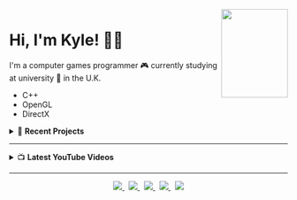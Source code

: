 <a title="Secret... Enjoy!" href="https://www.retrogames.cz/play_414-DOS.php?language=EN">
  <img align="right" width="120" height="160" src="https://files.gamebanana.com/img/ico/sprays/5af742268da32.png">
</a>

# Hi, I'm Kyle! 👋🏻

I'm a computer games programmer :video_game: currently studying at university :school: in the U.K.
- C++
- OpenGL
- DirectX

<details>
  <summary>📝 <strong>Recent Projects</strong></summary>
  <p>A few repositories that I've making recent commits to.</p>

<!-- ### 📝 Recent Projects
A few repositories that I've making recent commits to. -->

[![DirectX Engine Repo]][DirectX Engine URL] &nbsp;
[![Breakout Repo]][Breakout URL]
</details>

---

<details>
  <summary>📺 <strong>Latest YouTube Videos</strong></summary>
  
  <!-- YOUTUBE:START -->
  - [[C++ | DirectX] DirectX 11 Graphics Engine](https://www.youtube.com/watch?v=kBCMbxa0S98)
  - [[C++ | OpenGL] Sonic Breakout](https://www.youtube.com/watch?v=K1eCgV0rLbk)
  - [[C++ | OpenGL] Water Simulation](https://www.youtube.com/watch?v=A8t_IfXH7vo)
  - [[C++ | OpenGL] Physics Based Rendering *Updated*](https://www.youtube.com/watch?v=4uiWzZIIg3A)
  - [[C++ | OpenGL] Physics Based Rendering](https://www.youtube.com/watch?v=FHwgLT1tv6g)
  <!-- YOUTUBE:END -->
  
</details>

---
<p align="center">
  <a href="https://kyle-robinson.co.uk">
    <img src="https://img.shields.io/static/v1?label=Portfolio&message=View&color=6E46AE&style=flat&logo=html5&logoColor=white" />
  </a> &nbsp;
  <a href="https://www.linkedin.com/in/kylerobinsongames/">
    <img src="https://img.shields.io/static/v1?label=LinkedIn&message=Connect&color=0077B5&style=flat&logo=linkedin" />
  </a> &nbsp;
  <a href="https://stackoverflow.com/users/story/14250876">
    <img src="https://img.shields.io/static/v1?label=StackOverflow&message=View&color=EF8236&style=flat&logo=stack-overflow" />
  </a> &nbsp;
  <a href="https://twitter.com/KyleRobinson42">
    <img src="https://img.shields.io/static/v1?color=1DA1F2&label=Twitter&message=Follow&logo=Twitter&style=flat" />
  </a> &nbsp;
  <a href="https://www.youtube.com/channel/UCU0mqPtBF4Z8TyZ3Pc6FPbQ/">
    <img src="https://img.shields.io/static/v1?label=YouTube&message=Watch&color=FF0000&style=flat&logo=youtube&logoColor=FF0000" />
  </a>
</p>

<!-- [![Website Logo]][Website URL] &nbsp;
[![LinkedIn Logo]][LinkedIn URL] &nbsp;
[![Twitter Logo]][Twitter URL] &nbsp;
[![YouTube Logo]][YouTube URL] -->

<!-- ### IN-PAGE LINKS ### -->
<!-- Repo Links -->
[DirectX Engine URL]: https://github.com/kyle-robinson/opengl-directx-engine
[DirectX Engine Repo]: https://github-readme-stats.vercel.app/api/pin/?username=kyle-robinson&repo=directx-engine

[Breakout URL]: https://github.com/kyle-robinson/breakout
[Breakout Repo]: https://github-readme-stats.vercel.app/api/pin/?username=kyle-robinson&repo=breakout

<!-- Social Links -->
[Website URL]: https://kyle-robinson.co.uk
[Website Logo]: https://img.shields.io/static/v1?label=Website&message=View&color=E34F26&style=for-the-badge&logo=html5

[LinkedIn URL]: https://www.linkedin.com/in/kylerobinsongames/
[LinkedIn Logo]: https://img.shields.io/static/v1?label=Kyle-Robinson&message=Connect&color=0077B5&style=for-the-badge&logo=linkedin

[Twitter URL]: https://twitter.com/KyleRobinson42
[Twitter Logo]: https://img.shields.io/twitter/follow/KyleRobinson42?color=1DA1F2&label=Follow&logo=Twitter&style=for-the-badge

[YouTube URL]: https://www.youtube.com/channel/UCU0mqPtBF4Z8TyZ3Pc6FPbQ/
[YouTube Logo]: https://img.shields.io/static/v1?label=Channel&message=Watch&color=FF0000&style=for-the-badge&logo=youtube&logoColor=FF0000

